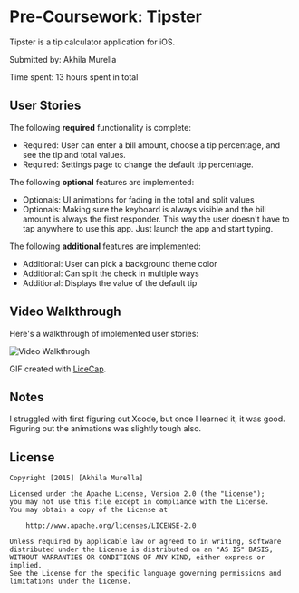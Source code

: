 # Pre-Coursework: Tipster

Tipster is a tip calculator application for iOS.

Submitted by: Akhila Murella

Time spent: 13 hours spent in total

## User Stories

The following **required** functionality is complete:

* Required: User can enter a bill amount, choose a tip percentage, and see the tip and total values.
* Required: Settings page to change the default tip percentage.

The following **optional** features are implemented:
* Optionals: UI animations for fading in the total and split values
* Optionals: Making sure the keyboard is always visible and the bill amount is always the first responder. This way the user doesn't have to tap anywhere to use this app. Just launch the app and start typing.

The following **additional** features are implemented:

- Additional: User can pick a background theme color
- Additional: Can split the check in multiple ways
- Additional: Displays the value of the default tip

## Video Walkthrough 

Here's a walkthrough of implemented user stories:

<img src='http://i.imgur.com/TemuREB.gif' title='Video Walkthrough' width='' alt='Video Walkthrough' />

GIF created with [LiceCap](http://www.cockos.com/licecap/).

## Notes

I struggled with first figuring out Xcode, but once I learned it, it was good. Figuring out the animations was slightly tough also.
## License

    Copyright [2015] [Akhila Murella]

    Licensed under the Apache License, Version 2.0 (the "License");
    you may not use this file except in compliance with the License.
    You may obtain a copy of the License at

        http://www.apache.org/licenses/LICENSE-2.0

    Unless required by applicable law or agreed to in writing, software
    distributed under the License is distributed on an "AS IS" BASIS,
    WITHOUT WARRANTIES OR CONDITIONS OF ANY KIND, either express or implied.
    See the License for the specific language governing permissions and
    limitations under the License.
